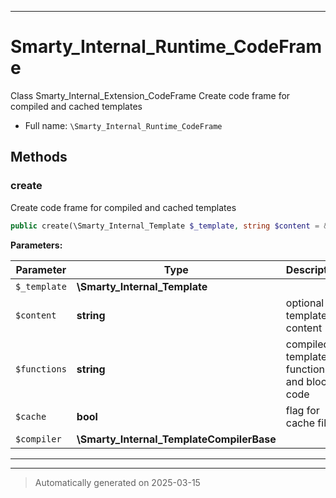 ***

# Smarty_Internal_Runtime_CodeFrame

Class Smarty_Internal_Extension_CodeFrame
Create code frame for compiled and cached templates



* Full name: `\Smarty_Internal_Runtime_CodeFrame`




## Methods


### create

Create code frame for compiled and cached templates

```php
public create(\Smarty_Internal_Template $_template, string $content = &#039;&#039;, string $functions = &#039;&#039;, bool $cache = false, \Smarty_Internal_TemplateCompilerBase $compiler = null): string
```








**Parameters:**

| Parameter | Type | Description |
|-----------|------|-------------|
| `$_template` | **\Smarty_Internal_Template** |  |
| `$content` | **string** | optional template content |
| `$functions` | **string** | compiled template function and block code |
| `$cache` | **bool** | flag for cache file |
| `$compiler` | **\Smarty_Internal_TemplateCompilerBase** |  |





***


***
> Automatically generated on 2025-03-15
